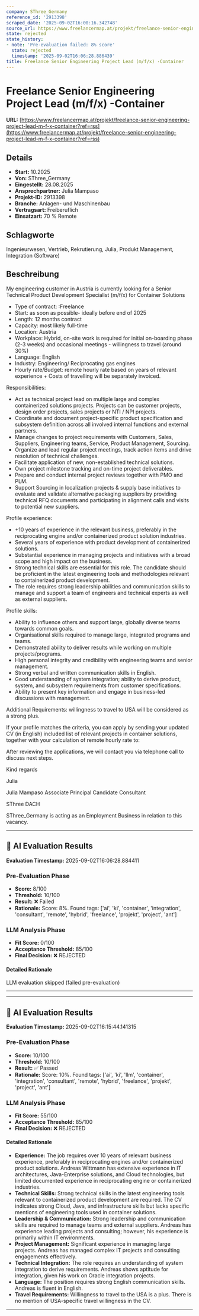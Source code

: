 ```yaml
---
company: SThree_Germany
reference_id: '2913398'
scraped_date: '2025-09-02T16:00:16.342748'
source_url: https://www.freelancermap.at/projekt/freelance-senior-engineering-project-lead-m-f-x-container?ref=rss
state: rejected
state_history:
- note: 'Pre-evaluation failed: 8% score'
  state: rejected
  timestamp: '2025-09-02T16:06:28.886439'
title: Freelance Senior Engineering Project Lead (m/f/x) -Container
---
```



# Freelance Senior Engineering Project Lead (m/f/x) -Container
**URL:** [https://www.freelancermap.at/projekt/freelance-senior-engineering-project-lead-m-f-x-container?ref=rss](https://www.freelancermap.at/projekt/freelance-senior-engineering-project-lead-m-f-x-container?ref=rss)
## Details
- **Start:** 10.2025
- **Von:** SThree_Germany
- **Eingestellt:** 28.08.2025
- **Ansprechpartner:** Julia Mampaso
- **Projekt-ID:** 2913398
- **Branche:** Anlagen- und Maschinenbau
- **Vertragsart:** Freiberuflich
- **Einsatzart:** 70
                                                % Remote

## Schlagworte
Ingenieurwesen, Vertrieb, Rekrutierung, Julia, Produkt Management, Integration (Software)

## Beschreibung
My engineering customer in Austria is currently looking for a Senior Technical Product Development Specialist (m/f/x) for Container Solutions

* Type of contract: :Freelance
* Start: as soon as possible- ideally before end of 2025
* Length: 12 months contract
* Capacity: most likely full-time
* Location: Austria
* Workplace: Hybrid, on-site work is required for initial on-boarding phase (2-3 weeks) and occasional meetings - willingness to travel (around 30%)
* Language: English
* Industry: Engineering/ Reciprocating gas engines
* Hourly rate/Budget: remote hourly rate based on years of relevant experience + Costs of travelling will be separately invoiced.

Responsibilities:

* Act as technical project lead on multiple large and complex containerized solutions projects. Projects can be customer projects, design order projects, sales projects or NTI / NPI projects.
* Coordinate and document project-specific product specification and subsystem definition across all involved internal functions and external partners.
* Manage changes to project requirements with Customers, Sales, Suppliers, Engineering teams, Service, Product Management, Sourcing.
* Organize and lead regular project meetings, track action items and drive resolution of technical challenges.
* Facilitate application of new, non-established technical solutions.
* Own project milestone tracking and on-time project deliverables.
* Prepare and conduct internal project reviews together with PMO and PLM.
* Support Sourcing in localization projects & supply base initiatives to evaluate and validate alternative packaging suppliers by providing technical RFQ documents and participating in alignment calls and visits to potential new suppliers.

Profile experience:

* +10 years of experience in the relevant business, preferably in the reciprocating engine and/or containerized product solution industries.
* Several years of experience with product development of containerized solutions.
* Substantial experience in managing projects and initiatives with a broad scope and high impact on the business.
* Strong technical skills are essential for this role. The candidate should be proficient in the latest engineering tools and methodologies relevant to containerized product development.
* The role requires strong leadership abilities and communication skills to manage and support a team of engineers and technical experts as well as external suppliers.

Profile skills:

* Ability to influence others and support large, globally diverse teams towards common goals.
* Organisational skills required to manage large, integrated programs and teams.
* Demonstrated ability to deliver results while working on multiple projects/programs.
* High personal integrity and credibility with engineering teams and senior management.
* Strong verbal and written communication skills in English.
* Good understanding of system integration; ability to derive product, system, and subsystem requirements from customer specifications.
* Ability to present key information and engage in business-led discussions with management.

Additional Requirements: willingness to travel to USA will be considered as a strong plus.

If your profile matches the criteria, you can apply by sending your updated CV (in English) included list of relevant projects in container solutions, together with your calculation of remote hourly rate to:

After reviewing the applications, we will contact you via telephone call to discuss next steps.

Kind regards

Julia

Julia Mampaso
Associate Principal Candidate Consultant

SThree DACH

SThree_Germany is acting as an Employment Business in relation to this vacancy.

---

## 🤖 AI Evaluation Results

**Evaluation Timestamp:** 2025-09-02T16:06:28.884411

### Pre-Evaluation Phase
- **Score:** 8/100
- **Threshold:** 10/100
- **Result:** ❌ Failed
- **Rationale:** Score: 8%. Found tags: ['ai', 'ki', 'container', 'integration', 'consultant', 'remote', 'hybrid', 'freelance', 'projekt', 'project', 'ant']

### LLM Analysis Phase
- **Fit Score:** 0/100
- **Acceptance Threshold:** 85/100
- **Final Decision:** ❌ REJECTED

#### Detailed Rationale
LLM evaluation skipped (failed pre-evaluation)

---


---

## 🤖 AI Evaluation Results

**Evaluation Timestamp:** 2025-09-02T16:15:44.141315

### Pre-Evaluation Phase
- **Score:** 10/100
- **Threshold:** 10/100
- **Result:** ✅ Passed
- **Rationale:** Score: 10%. Found tags: ['ai', 'ki', 'llm', 'container', 'integration', 'consultant', 'remote', 'hybrid', 'freelance', 'projekt', 'project', 'ant']

### LLM Analysis Phase
- **Fit Score:** 55/100
- **Acceptance Threshold:** 85/100
- **Final Decision:** ❌ REJECTED

#### Detailed Rationale
- **Experience:** The job requires over 10 years of relevant business experience, preferably in reciprocating engines and/or containerized product solutions. Andreas Wittmann has extensive experience in IT architectures, Java-Enterprise solutions, and Cloud technologies, but limited documented experience in reciprocating engine or containerized industries.
- **Technical Skills:** Strong technical skills in the latest engineering tools relevant to containerized product development are required. The CV indicates strong Cloud, Java, and infrastructure skills but lacks specific mentions of engineering tools used in container solutions.
- **Leadership & Communication:** Strong leadership and communication skills are required to manage teams and external suppliers. Andreas has experience leading projects and consulting; however, his experience is primarily within IT environments.
- **Project Management:** Significant experience in managing large projects. Andreas has managed complex IT projects and consulting engagements effectively.
- **Technical Integration:** The role requires an understanding of system integration to derive requirements. Andreas shows aptitude for integration, given his work on Oracle integration projects.
- **Language:** The position requires strong English communication skills. Andreas is fluent in English.
- **Travel Requirements:** Willingness to travel to the USA is a plus. There is no mention of USA-specific travel willingness in the CV.

---
